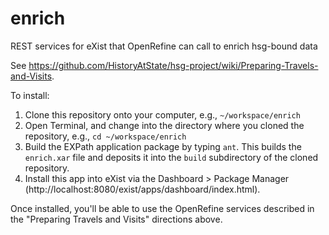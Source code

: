 # enrich

REST services for eXist that OpenRefine can call to enrich hsg-bound data

See https://github.com/HistoryAtState/hsg-project/wiki/Preparing-Travels-and-Visits.

To install:

1. Clone this repository onto your computer, e.g., `~/workspace/enrich`
2. Open Terminal, and change into the directory where you cloned the repository, e.g., `cd ~/workspace/enrich`
3. Build the EXPath application package by typing `ant`. This builds the `enrich.xar` file and deposits it into the `build` subdirectory of the cloned repository.
4. Install this app into eXist via the Dashboard > Package Manager (http://localhost:8080/exist/apps/dashboard/index.html).

Once installed, you'll be able to use the OpenRefine services described in the "Preparing Travels and Visits" directions above.
